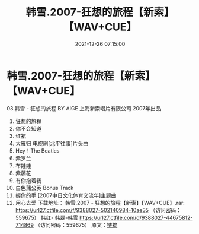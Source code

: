 ﻿---
title: 韩雪.2007-狂想的旅程【新索】【WAV+CUE】
date: 2021-12-26 07:15:00
categories: WAV车载音乐、镜像
tags: 华语中文
---
# 韩雪.2007-狂想的旅程【新索】【WAV+CUE】

03.韩雪 - 狂想的旅程 BY AIGE
上海新索唱片有限公司 2007年出品
01. 狂想的旅程
02. 你不会知道
03. 红裙
04. 大雁归 电视剧[北平往事]片头曲
05. Hey！The Beatles
06. 紫罗兰
07. 布娃娃
08. 紫藤花
09. 有你抱着我
10. 白色蒲公英
Bonus Track
01. 握你的手 [2007中日文化体育交流年]主题曲
02. 用心去爱
下载地址：
韩雪.2007 - 狂想的旅程【新索】【WAV+CUE】.rar: https://url27.ctfile.com/f/9388027-502140984-10ae35
（访问密码：559675）
韩红-
韩磊-韩雪
https://url27.ctfile.com/d/9388027-44675812-714869
（访问密码：559675）
原文：[链接](https://blog.sina.com.cn/s/blog_1647c7e7601030vch.html)